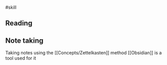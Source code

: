#skill 
## Reading 



## Note taking
Taking notes using the [[Concepts/Zettelkasten]] method [[Obsidian]] is a tool used for it 
